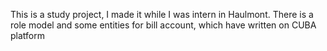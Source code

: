 This is a study project, I made it while I was intern in Haulmont. 
There is a role model and some entities for bill account, which have written on CUBA platform
